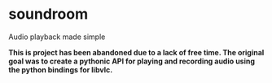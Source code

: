 # soundroom
Audio playback made simple

**This is project has been abandoned due to a lack of free time. The original goal was to create a pythonic API for playing and recording audio using the python bindings for libvlc.** 
